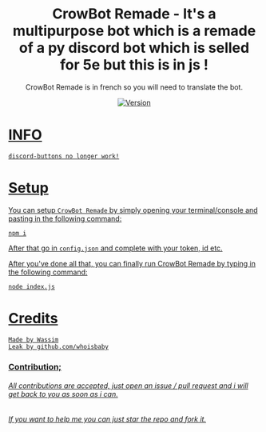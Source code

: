 <h1 align="center">
    CrowBot Remade - It's a multipurpose bot which is a remade of a py discord bot which is selled for 5e but this is in js !
</h1>

<p align="center">
	CrowBot Remade is in french so you will need to translate the bot.
</p>

<p align="center">
	<a href="https://deno.land" target="_blank">
    	<img src="https://img.shields.io/badge/Version-1.0.0-7DCDE3?style=for-the-badge" alt="Version">
</p>
	
# INFO
```
discord-buttons no longer work!
```

# Setup
	
You can setup `CrowBot Remade` by simply opening your terminal/console and pasting in the following command:
```
npm i
```
After that go in `config.json` and complete with your token, id etc.

After you've done all that, you can finally run CrowBot Remade by typing in the following command:
```
node index.js
```


# Credits
```
Made by Wassim
Leak by github.com/whoisbaby

```

### Contribution;
###### All contributions are accepted, just open an issue / pull request and i will get back to you as soon as i can.
###### If you want to help me you can just star the repo and fork it.
 
